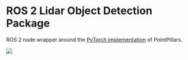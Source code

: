
# ROS 2 Lidar Object Detection Package

ROS 2 node wrapper around the [PyTorch implementation](https://github.com/zhulf0804/PointPillars) of PointPillars. 

![](./demo/demo.gif)
